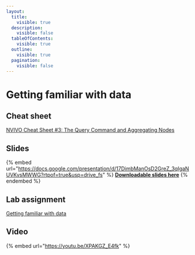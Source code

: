 ```yaml
---
layout:
  title:
    visible: true
  description:
    visible: false
  tableOfContents:
    visible: true
  outline:
    visible: true
  pagination:
    visible: false
---
```


# Getting familiar with data

## Cheat sheet

[NVIVO Cheat Sheet #3: The Query Command and Aggregating Nodes](https://docs.google.com/document/d/170MO1sm5296EVR9dgJ8qlV76RZuHsorS?rtpof=true\&usp=drive_fs)

## Slides

{% embed url="https://docs.google.com/presentation/d/17DimbManOsD2GreZ_3qIgaNUVKvsMWWG?rtpof=true&usp=drive_fs" %}
[**Downloadable slides here**](https://docs.google.com/presentation/d/17DimbManOsD2GreZ_3qIgaNUVKvsMWWG?rtpof=true\&usp=drive_fs)
{% endembed %}

## Lab assignment

[Getting familiar with data](https://docs.google.com/document/d/16sLiZPDRYXFFvM7taMRK9kEbQiFXlJ_U?rtpof=true\&usp=drive_fs)

## Video

{% embed url="https://youtu.be/XPAKGZ_E4fk" %}
